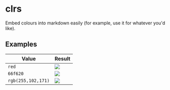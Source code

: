 # clrs

Embed colours into markdown easily (for example, use it for whatever you'd like).

## Examples

| Value              | Result                                                     |
| -------------------|------------------------------------------------------------|
| `red`              | ![](http://miristdasegal.smartfl.at:8000/red)              |
| `66f620`           | ![](http://miristdasegal.smartfl.at:8000/66f620)           |
| `rgb(255,102,171)` | ![](http://miristdasegal.smartfl.at:8000/rgb(255,102,171)) |
